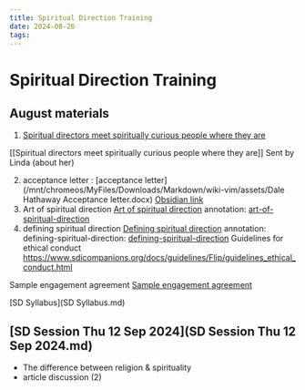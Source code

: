 ```yaml
---
title: Spiritual Direction Training
date: 2024-08-26
tags: 
---
```

# Spiritual Direction Training

## August materials
1. [Spiritual directors meet spiritually curious people where they are](https://religionnews.com/2024/07/31/spiritual-direction-continues-to-grow-as-it-meets-spiritually-curious-people-where-they-are/ "Spiritual directors meet spiritually curious people where they are")


[[Spiritual directors meet spiritually curious people where they are]] Sent by Linda (about her)

2. acceptance letter : [acceptance letter](/mnt/chromeos/MyFiles/Downloads/Markdown/wiki-vim/assets/Dale Hathaway Acceptance letter.docx) [Obsidian link](Dale%20Hathaway%20Acceptance%20letter.docx.pdf)
3. Art of spiritual direction  [Art of spiritual direction](Art%20Of%20Spiritual%20Direction%20-%20Aug%2015%202024%20-%209-42%20PM.pdf) annotation:  [art-of-spiritual-direction](art-of-spiritual-direction) 
4. defining spiritual direction [Defining spiritual direction](Defining%20Spiritual%20Direction%20-%20Aug%2025%202024%20-%205-30%20PM.pdf) annotation: defining-spiritual-direction: [defining-spiritual-direction](defining-spiritual-direction)
Guidelines for ethical conduct https://www.sdicompanions.org/docs/guidelines/Flip/guidelines_ethical_conduct.html

Sample engagement agreement
[Sample engagement agreement](assets/sample_engagement_agreement.pdf)

[SD Syllabus](SD Syllabus.md)

## [SD Session Thu 12 Sep 2024](SD Session Thu 12 Sep 2024.md) 
- The difference between religion & spirituality
- article discussion (2)
